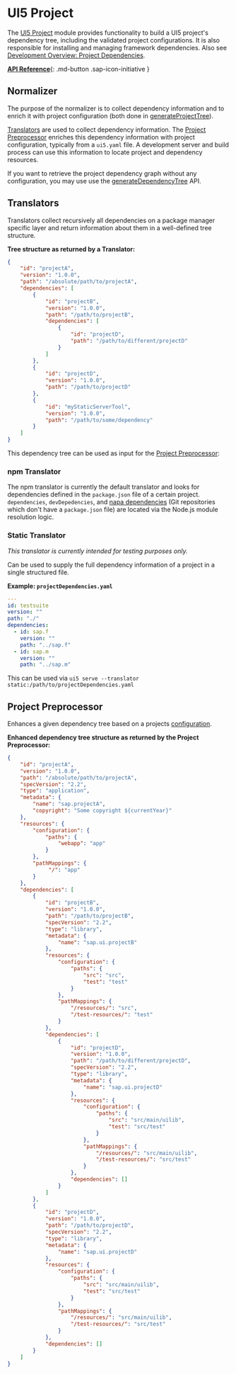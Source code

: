 # UI5 Project

The [UI5 Project](https://github.com/SAP/ui5-project) module provides functionality to build a UI5 project's dependency tree, including the validated project configurations. It is also responsible for installing and managing framework dependencies. Also see [Development Overview: Project Dependencies](./Overview.md#project-dependencies).

[**API Reference**](https://sap.github.io/ui5-tooling/api/module-@ui5_project.html){: .md-button .sap-icon-initiative }

## Normalizer
The purpose of the normalizer is to collect dependency information and to enrich it with project configuration (both done in [generateProjectTree](https://sap.github.io/ui5-tooling/api/module-@ui5_project.normalizer.html#.generateProjectTree)).

[Translators](#translators) are used to collect dependency information. The [Project Preprocessor](#project-preprocessor) enriches this dependency information with project configuration, typically from a `ui5.yaml` file. A development server and build process can use this information to locate project and dependency resources.

If you want to retrieve the project dependency graph without any configuration, you may use use the [generateDependencyTree](https://sap.github.io/ui5-tooling/api/module-@ui5_project.normalizer.html#.generateDependencyTree) API.

## Translators
Translators collect recursively all dependencies on a package manager specific layer and return information about them in a well-defined tree structure.

**Tree structure as returned by a Translator:**
````json
{
    "id": "projectA",
    "version": "1.0.0",
    "path": "/absolute/path/to/projectA",
    "dependencies": [
        {
            "id": "projectB",
            "version": "1.0.0",
            "path": "/path/to/projectB",
            "dependencies": [
                {
                    "id": "projectD",
                    "path": "/path/to/different/projectD"
                }
            ]
        },
        {
            "id": "projectD",
            "version": "1.0.0",
            "path": "/path/to/projectD"
        },
        {
            "id": "myStaticServerTool",
            "version": "1.0.0",
            "path": "/path/to/some/dependency"
        }
    ]
}
````
This dependency tree can be used as input for the [Project Preprocessor](#project-preprocessor):

### npm Translator
The npm translator is currently the default translator and looks for dependencies defined in the `package.json` file of a certain project. `dependencies`, `devDepedencies`, and [napa dependencies](https://github.com/shama/napa) (Git repositories which don't have a `package.json` file) are located via the Node.js module resolution logic.

### Static Translator
*This translator is currently intended for testing purposes only.*

Can be used to supply the full dependency information of a project in a single structured file.

**Example: `projectDependencies.yaml`**
````yaml
---
id: testsuite
version: ""
path: "./"
dependencies:
  - id: sap.f
    version: ""
    path: "../sap.f"
  - id: sap.m
    version: ""
    path: "../sap.m"
````

This can be used via `ui5 serve --translator static:/path/to/projectDependencies.yaml`

## Project Preprocessor
Enhances a given dependency tree based on a projects [configuration](./Configuration.md).

**Enhanced dependency tree structure as returned by the Project Preprocessor:**
````json
{
    "id": "projectA",
    "version": "1.0.0",
    "path": "/absolute/path/to/projectA",
    "specVersion": "2.2",
    "type": "application",
    "metadata": {
        "name": "sap.projectA",
        "copyright": "Some copyright ${currentYear}"
    },
    "resources": {
        "configuration": {
            "paths": {
                "webapp": "app"
            }
        },
        "pathMappings": {
             "/": "app"
        }
    },
    "dependencies": [
        {
            "id": "projectB",
            "version": "1.0.0",
            "path": "/path/to/projectB",
            "specVersion": "2.2",
            "type": "library",
            "metadata": {
                "name": "sap.ui.projectB"
            },
            "resources": {
                "configuration": {
                    "paths": {
                        "src": "src",
                        "test": "test"
                    }
                },
                "pathMappings": {
                    "/resources/": "src",
                    "/test-resources/": "test"
                }
            },
            "dependencies": [
                {
                    "id": "projectD",
                    "version": "1.0.0",
                    "path": "/path/to/different/projectD",
                    "specVersion": "2.2",
                    "type": "library",
                    "metadata": {
                        "name": "sap.ui.projectD"
                    },
                    "resources": {
                        "configuration": {
                            "paths": {
                                "src": "src/main/uilib",
                                "test": "src/test"
                            }
                        },
                        "pathMappings": {
                            "/resources/": "src/main/uilib",
                            "/test-resources/": "src/test"
                        }
                    },
                    "dependencies": []
                }
            ]
        },
        {
            "id": "projectD",
            "version": "1.0.0",
            "path": "/path/to/projectD",
            "specVersion": "2.2",
            "type": "library",
            "metadata": {
                "name": "sap.ui.projectD"
            },
            "resources": {
                "configuration": {
                    "paths": {
                        "src": "src/main/uilib",
                        "test": "src/test"
                    }
                },
                "pathMappings": {
                    "/resources/": "src/main/uilib",
                    "/test-resources/": "src/test"
                }
            },
            "dependencies": []
        }
    ]
}
````
